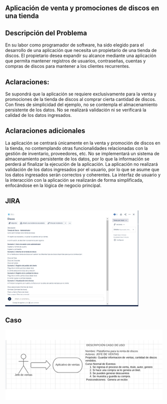 ## Aplicación de venta y promociones de discos en una tienda
## Descripción del Problema
En su labor como programador de software, ha sido elegido para el desarrollo de una aplicación que necesita un propietario de una tienda de discos. El propietario desea expandir su alcance mediante una aplicación que permita mantener registros de usuarios, contraseñas, cuentas y compras de discos para mantener a los clientes recurrentes.

## Aclaraciones:

Se supondrá que la aplicación se requiere exclusivamente para la venta y promociones de la tienda de discos al comprar cierta cantidad de discos.
Con fines de simplicidad del ejemplo, no se contempla el almacenamiento persistente de los datos.
No se realizará validación ni se verificará la calidad de los datos ingresados.

## Aclaraciones adicionales
La aplicación se centrará únicamente en la venta y promoción de discos en la tienda, no contemplando otras funcionalidades relacionadas con la gestión de inventario, proveedores, etc.
No se implementará un sistema de almacenamiento persistente de los datos, por lo que la información se perderá al finalizar la ejecución de la aplicación.
La aplicación no realizará validación de los datos ingresados por el usuario, por lo que se asume que los datos ingresados serán correctos y coherentes.
La interfaz de usuario y la interacción con la aplicación se realizarán de forma simplificada, enfocándose en la lógica de negocio principal.

## JIRA
![JIRA](JIRA%20B.png)

## Caso
![CASO](Caso.png)
